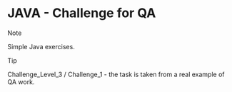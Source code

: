 # JAVA - Challenge for QA

> [!NOTE]
> Simple Java exercises.

> [!TIP]
> Challenge_Level_3 / Challenge_1 - the task is taken from a real example of QA work.
